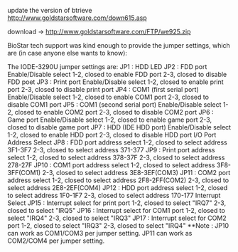update the version of btrieve
http://www.goldstarsoftware.com/down615.asp

download -> http://www.goldstarsoftware.com/FTP/we925.zip

BioStar tech support was kind enough to provide the jumper settings,
which are (in case anyone else wants to know):

The IODE-3290U jumper settings are:
JP1 : HDD LED
JP2 : FDD port Enable/Disable select
1-2, closed to enable FDD port
2-3, closed to disable FDD poet
JP3 : Print port Enable/Disable select
1-2, closed to enable print port
2-3, closed to disable print port
JP4 : COM1 (first serial port) Enable/Disable select
1-2, closed to enable COM1 port
2-3, closed to disable COM1 port
JP5 : COM1 (second serial port) Enable/Disable select
1-2, closed to enable COM2 port
2-3, closed to disable COM2 port
JP6 : Game port Enable/Disable select
1-2, closed to enable game port
2-3, closed to disable game port
JP7 : HDD (IDE HDD port) Enable/Disable select
1-2, closed to enable HDD port
2-3, closed to disable HDD port
I/O Port Address Select
JP8 : FDD port address select
1-2, closed to select address 3F1-3F7
2-3, closed to select address 371-377
JP9 : Print port address select
1-2, closed to select address 378-37F
2-3, closed to select address 278-27F
JP10 : COM1 port address select
1-2, closed to select address 3F8-3FF(COM1)
2-3, closed to select address 3E8-3EF(COM3)
JP11 : COM2 port address select
1-2, closed to select address 2F8-2FF(COM2)
2-3, closed to select address 2E8-2EF(COM4)
JP12 : HDD port address select
1-2, closed to select address 1F0-1F7
2-3, closed to select address 170-177
Interrupt Select
JP15 : Interrupt select for print port
1-2, closed to select "IRQ7"
2-3, closed to select "IRQ5"
JP16 : Interrupt select for COM1 port
1-2, closed to select "IRQ4"
2-3, closed to select "IRQ3"
JP17 : Interrupt select for COM2 port
1-2, closed to select "IRQ3"
2-3, closed to select "IRQ4"
\*\*Note : JP10 can work as COM1/COM3 per jumper setting.
JP11 can work as COM2/COM4 per jumper setting.
